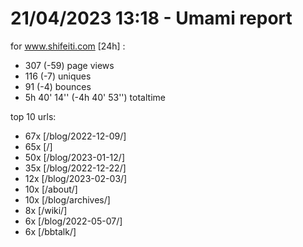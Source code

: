 # 21/04/2023 13:18 - Umami report
for www.shifeiti.com [24h] :

 - 307 (-59) page views
 - 116 (-7) uniques
 - 91 (-4) bounces
 - 5h 40' 14'' (-4h 40' 53'') totaltime


top 10 urls:
 - 67x [/blog/2022-12-09/]
 - 65x [/]
 - 50x [/blog/2023-01-12/]
 - 35x [/blog/2022-12-22/]
 - 12x [/blog/2023-02-03/]
 - 10x [/about/]
 - 10x [/blog/archives/]
 - 8x [/wiki/]
 - 6x [/blog/2022-05-07/]
 - 6x [/bbtalk/]


